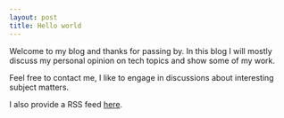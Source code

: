 ```yaml
---
layout: post
title: Hello world
---
```


Welcome to my blog and thanks for passing by.
In this blog I will mostly discuss my personal opinion on tech topics and show some of my work.

Feel free to contact me, I like to engage in discussions about interesting subject matters.

<div class="message">
  I also provide a RSS feed <a href="/atom.xml">here</a>.
</div>